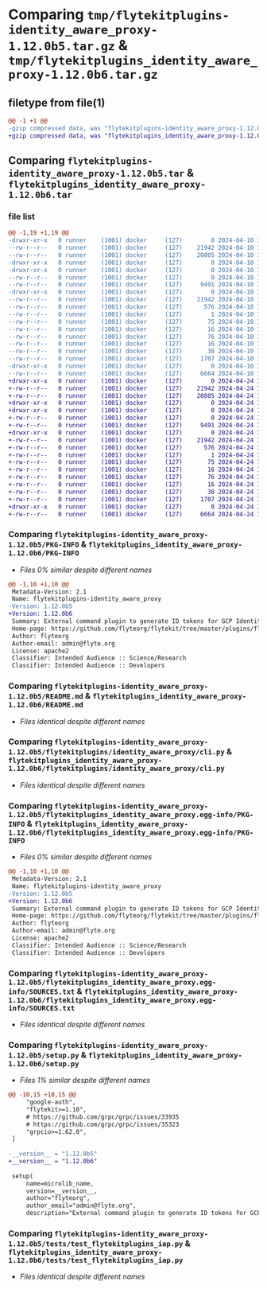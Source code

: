 # Comparing `tmp/flytekitplugins-identity_aware_proxy-1.12.0b5.tar.gz` & `tmp/flytekitplugins_identity_aware_proxy-1.12.0b6.tar.gz`

## filetype from file(1)

```diff
@@ -1 +1 @@
-gzip compressed data, was "flytekitplugins-identity_aware_proxy-1.12.0b5.tar", last modified: Wed Apr 10 17:16:52 2024, max compression
+gzip compressed data, was "flytekitplugins_identity_aware_proxy-1.12.0b6.tar", last modified: Wed Apr 24 18:30:36 2024, max compression
```

## Comparing `flytekitplugins-identity_aware_proxy-1.12.0b5.tar` & `flytekitplugins_identity_aware_proxy-1.12.0b6.tar`

### file list

```diff
@@ -1,19 +1,19 @@
-drwxr-xr-x   0 runner    (1001) docker     (127)        0 2024-04-10 17:16:52.775269 flytekitplugins-identity_aware_proxy-1.12.0b5/
--rw-r--r--   0 runner    (1001) docker     (127)    21942 2024-04-10 17:16:52.775269 flytekitplugins-identity_aware_proxy-1.12.0b5/PKG-INFO
--rw-r--r--   0 runner    (1001) docker     (127)    20805 2024-04-10 17:16:22.000000 flytekitplugins-identity_aware_proxy-1.12.0b5/README.md
-drwxr-xr-x   0 runner    (1001) docker     (127)        0 2024-04-10 17:16:52.775269 flytekitplugins-identity_aware_proxy-1.12.0b5/flytekitplugins/
-drwxr-xr-x   0 runner    (1001) docker     (127)        0 2024-04-10 17:16:52.775269 flytekitplugins-identity_aware_proxy-1.12.0b5/flytekitplugins/identity_aware_proxy/
--rw-r--r--   0 runner    (1001) docker     (127)        0 2024-04-10 17:16:22.000000 flytekitplugins-identity_aware_proxy-1.12.0b5/flytekitplugins/identity_aware_proxy/__init__.py
--rw-r--r--   0 runner    (1001) docker     (127)     9491 2024-04-10 17:16:22.000000 flytekitplugins-identity_aware_proxy-1.12.0b5/flytekitplugins/identity_aware_proxy/cli.py
-drwxr-xr-x   0 runner    (1001) docker     (127)        0 2024-04-10 17:16:52.775269 flytekitplugins-identity_aware_proxy-1.12.0b5/flytekitplugins_identity_aware_proxy.egg-info/
--rw-r--r--   0 runner    (1001) docker     (127)    21942 2024-04-10 17:16:52.000000 flytekitplugins-identity_aware_proxy-1.12.0b5/flytekitplugins_identity_aware_proxy.egg-info/PKG-INFO
--rw-r--r--   0 runner    (1001) docker     (127)      576 2024-04-10 17:16:52.000000 flytekitplugins-identity_aware_proxy-1.12.0b5/flytekitplugins_identity_aware_proxy.egg-info/SOURCES.txt
--rw-r--r--   0 runner    (1001) docker     (127)        1 2024-04-10 17:16:52.000000 flytekitplugins-identity_aware_proxy-1.12.0b5/flytekitplugins_identity_aware_proxy.egg-info/dependency_links.txt
--rw-r--r--   0 runner    (1001) docker     (127)       75 2024-04-10 17:16:52.000000 flytekitplugins-identity_aware_proxy-1.12.0b5/flytekitplugins_identity_aware_proxy.egg-info/entry_points.txt
--rw-r--r--   0 runner    (1001) docker     (127)       16 2024-04-10 17:16:52.000000 flytekitplugins-identity_aware_proxy-1.12.0b5/flytekitplugins_identity_aware_proxy.egg-info/namespace_packages.txt
--rw-r--r--   0 runner    (1001) docker     (127)       76 2024-04-10 17:16:52.000000 flytekitplugins-identity_aware_proxy-1.12.0b5/flytekitplugins_identity_aware_proxy.egg-info/requires.txt
--rw-r--r--   0 runner    (1001) docker     (127)       16 2024-04-10 17:16:52.000000 flytekitplugins-identity_aware_proxy-1.12.0b5/flytekitplugins_identity_aware_proxy.egg-info/top_level.txt
--rw-r--r--   0 runner    (1001) docker     (127)       38 2024-04-10 17:16:52.775269 flytekitplugins-identity_aware_proxy-1.12.0b5/setup.cfg
--rw-r--r--   0 runner    (1001) docker     (127)     1707 2024-04-10 17:16:47.000000 flytekitplugins-identity_aware_proxy-1.12.0b5/setup.py
-drwxr-xr-x   0 runner    (1001) docker     (127)        0 2024-04-10 17:16:52.775269 flytekitplugins-identity_aware_proxy-1.12.0b5/tests/
--rw-r--r--   0 runner    (1001) docker     (127)     6664 2024-04-10 17:16:22.000000 flytekitplugins-identity_aware_proxy-1.12.0b5/tests/test_flytekitplugins_iap.py
+drwxr-xr-x   0 runner    (1001) docker     (127)        0 2024-04-24 18:30:36.585215 flytekitplugins_identity_aware_proxy-1.12.0b6/
+-rw-r--r--   0 runner    (1001) docker     (127)    21942 2024-04-24 18:30:36.585215 flytekitplugins_identity_aware_proxy-1.12.0b6/PKG-INFO
+-rw-r--r--   0 runner    (1001) docker     (127)    20805 2024-04-24 18:30:04.000000 flytekitplugins_identity_aware_proxy-1.12.0b6/README.md
+drwxr-xr-x   0 runner    (1001) docker     (127)        0 2024-04-24 18:30:36.581215 flytekitplugins_identity_aware_proxy-1.12.0b6/flytekitplugins/
+drwxr-xr-x   0 runner    (1001) docker     (127)        0 2024-04-24 18:30:36.581215 flytekitplugins_identity_aware_proxy-1.12.0b6/flytekitplugins/identity_aware_proxy/
+-rw-r--r--   0 runner    (1001) docker     (127)        0 2024-04-24 18:30:04.000000 flytekitplugins_identity_aware_proxy-1.12.0b6/flytekitplugins/identity_aware_proxy/__init__.py
+-rw-r--r--   0 runner    (1001) docker     (127)     9491 2024-04-24 18:30:04.000000 flytekitplugins_identity_aware_proxy-1.12.0b6/flytekitplugins/identity_aware_proxy/cli.py
+drwxr-xr-x   0 runner    (1001) docker     (127)        0 2024-04-24 18:30:36.585215 flytekitplugins_identity_aware_proxy-1.12.0b6/flytekitplugins_identity_aware_proxy.egg-info/
+-rw-r--r--   0 runner    (1001) docker     (127)    21942 2024-04-24 18:30:36.000000 flytekitplugins_identity_aware_proxy-1.12.0b6/flytekitplugins_identity_aware_proxy.egg-info/PKG-INFO
+-rw-r--r--   0 runner    (1001) docker     (127)      576 2024-04-24 18:30:36.000000 flytekitplugins_identity_aware_proxy-1.12.0b6/flytekitplugins_identity_aware_proxy.egg-info/SOURCES.txt
+-rw-r--r--   0 runner    (1001) docker     (127)        1 2024-04-24 18:30:36.000000 flytekitplugins_identity_aware_proxy-1.12.0b6/flytekitplugins_identity_aware_proxy.egg-info/dependency_links.txt
+-rw-r--r--   0 runner    (1001) docker     (127)       75 2024-04-24 18:30:36.000000 flytekitplugins_identity_aware_proxy-1.12.0b6/flytekitplugins_identity_aware_proxy.egg-info/entry_points.txt
+-rw-r--r--   0 runner    (1001) docker     (127)       16 2024-04-24 18:30:36.000000 flytekitplugins_identity_aware_proxy-1.12.0b6/flytekitplugins_identity_aware_proxy.egg-info/namespace_packages.txt
+-rw-r--r--   0 runner    (1001) docker     (127)       76 2024-04-24 18:30:36.000000 flytekitplugins_identity_aware_proxy-1.12.0b6/flytekitplugins_identity_aware_proxy.egg-info/requires.txt
+-rw-r--r--   0 runner    (1001) docker     (127)       16 2024-04-24 18:30:36.000000 flytekitplugins_identity_aware_proxy-1.12.0b6/flytekitplugins_identity_aware_proxy.egg-info/top_level.txt
+-rw-r--r--   0 runner    (1001) docker     (127)       38 2024-04-24 18:30:36.585215 flytekitplugins_identity_aware_proxy-1.12.0b6/setup.cfg
+-rw-r--r--   0 runner    (1001) docker     (127)     1707 2024-04-24 18:30:31.000000 flytekitplugins_identity_aware_proxy-1.12.0b6/setup.py
+drwxr-xr-x   0 runner    (1001) docker     (127)        0 2024-04-24 18:30:36.585215 flytekitplugins_identity_aware_proxy-1.12.0b6/tests/
+-rw-r--r--   0 runner    (1001) docker     (127)     6664 2024-04-24 18:30:04.000000 flytekitplugins_identity_aware_proxy-1.12.0b6/tests/test_flytekitplugins_iap.py
```

### Comparing `flytekitplugins-identity_aware_proxy-1.12.0b5/PKG-INFO` & `flytekitplugins_identity_aware_proxy-1.12.0b6/PKG-INFO`

 * *Files 0% similar despite different names*

```diff
@@ -1,10 +1,10 @@
 Metadata-Version: 2.1
 Name: flytekitplugins-identity_aware_proxy
-Version: 1.12.0b5
+Version: 1.12.0b6
 Summary: External command plugin to generate ID tokens for GCP Identity Aware Proxy
 Home-page: https://github.com/flyteorg/flytekit/tree/master/plugins/flytekit-identity-aware-proxy
 Author: flyteorg
 Author-email: admin@flyte.org
 License: apache2
 Classifier: Intended Audience :: Science/Research
 Classifier: Intended Audience :: Developers
```

### Comparing `flytekitplugins-identity_aware_proxy-1.12.0b5/README.md` & `flytekitplugins_identity_aware_proxy-1.12.0b6/README.md`

 * *Files identical despite different names*

### Comparing `flytekitplugins-identity_aware_proxy-1.12.0b5/flytekitplugins/identity_aware_proxy/cli.py` & `flytekitplugins_identity_aware_proxy-1.12.0b6/flytekitplugins/identity_aware_proxy/cli.py`

 * *Files identical despite different names*

### Comparing `flytekitplugins-identity_aware_proxy-1.12.0b5/flytekitplugins_identity_aware_proxy.egg-info/PKG-INFO` & `flytekitplugins_identity_aware_proxy-1.12.0b6/flytekitplugins_identity_aware_proxy.egg-info/PKG-INFO`

 * *Files 0% similar despite different names*

```diff
@@ -1,10 +1,10 @@
 Metadata-Version: 2.1
 Name: flytekitplugins-identity_aware_proxy
-Version: 1.12.0b5
+Version: 1.12.0b6
 Summary: External command plugin to generate ID tokens for GCP Identity Aware Proxy
 Home-page: https://github.com/flyteorg/flytekit/tree/master/plugins/flytekit-identity-aware-proxy
 Author: flyteorg
 Author-email: admin@flyte.org
 License: apache2
 Classifier: Intended Audience :: Science/Research
 Classifier: Intended Audience :: Developers
```

### Comparing `flytekitplugins-identity_aware_proxy-1.12.0b5/flytekitplugins_identity_aware_proxy.egg-info/SOURCES.txt` & `flytekitplugins_identity_aware_proxy-1.12.0b6/flytekitplugins_identity_aware_proxy.egg-info/SOURCES.txt`

 * *Files identical despite different names*

### Comparing `flytekitplugins-identity_aware_proxy-1.12.0b5/setup.py` & `flytekitplugins_identity_aware_proxy-1.12.0b6/setup.py`

 * *Files 1% similar despite different names*

```diff
@@ -10,15 +10,15 @@
     "google-auth",
     "flytekit>=1.10",
     # https://github.com/grpc/grpc/issues/33935
     # https://github.com/grpc/grpc/issues/35323
     "grpcio>=1.62.0",
 ]
 
-__version__ = "1.12.0b5"
+__version__ = "1.12.0b6"
 
 setup(
     name=microlib_name,
     version=__version__,
     author="flyteorg",
     author_email="admin@flyte.org",
     description="External command plugin to generate ID tokens for GCP Identity Aware Proxy",
```

### Comparing `flytekitplugins-identity_aware_proxy-1.12.0b5/tests/test_flytekitplugins_iap.py` & `flytekitplugins_identity_aware_proxy-1.12.0b6/tests/test_flytekitplugins_iap.py`

 * *Files identical despite different names*

